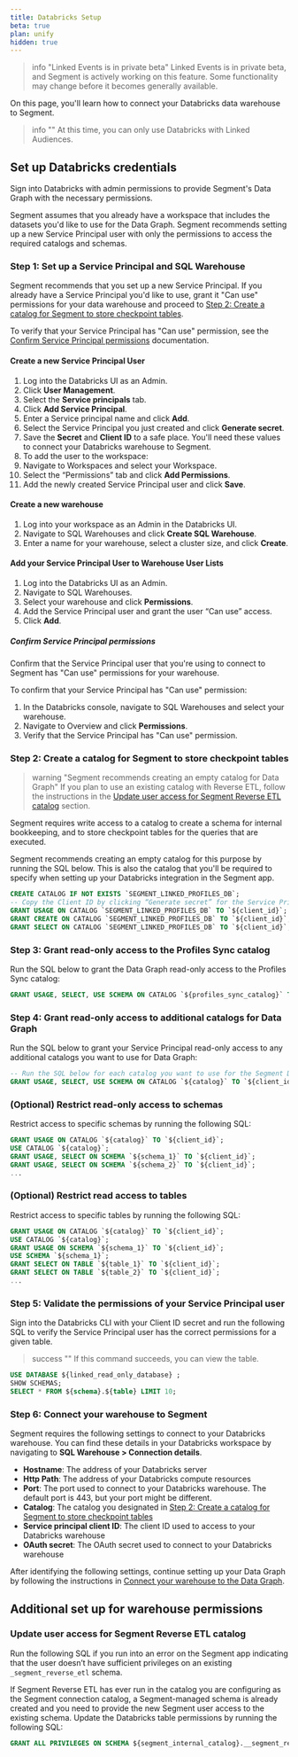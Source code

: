 ```yaml
---
title: Databricks Setup
beta: true
plan: unify
hidden: true
---
```


> info "Linked Events is in private beta"
> Linked Events is in private beta, and Segment is actively working on this feature. Some functionality may change before it becomes generally available. 

On this page, you'll learn how to connect your Databricks data warehouse to Segment. 

> info ""
> At this time, you can only use Databricks with Linked Audiences.

## Set up Databricks credentials

Sign into Databricks with admin permissions to provide Segment's Data Graph with the necessary permissions. 

Segment assumes that you already have a workspace that includes the datasets you'd like to use for the Data Graph. Segment recommends setting up a new Service Principal user with only the permissions to access the required catalogs and schemas.

### Step 1: Set up a Service Principal and SQL Warehouse 

Segment recommends that you set up a new Service Principal. If you already have a Service Principal you'd like to use, grant it "Can use" permissions for your data warehouse and proceed to [Step 2: Create a catalog for Segment to store checkpoint tables](#step-2-create-a-catalog-for-segment-to-store-checkpoint-tables). 

To verify that your Service Principal has "Can use" permission, see the [Confirm Service Principal permissions](#confirm-service-principal-permissions) documentation. 

#### Create a new Service Principal User
1. Log into the Databricks UI as an Admin.
2. Click **User Management**. 
3. Select the **Service principals** tab. 
4. Click **Add Service Principal**.
5. Enter a Service principal name and click **Add**. 
6. Select the Service Principal you just created and click **Generate secret**.
7. Save the **Secret** and **Client ID** to a safe place. You'll need these values to connect your Databricks warehouse to Segment. 
8. To add the user to the workspace:
  1. Navigate to Workspaces and select your Workspace. 
  2. Select the “Permissions” tab and click **Add Permissions**. 
  3. Add the newly created Service Principal user and click **Save**. 

#### Create a new warehouse
1. Log into your workspace as an Admin in the Databricks UI.
2. Navigate to SQL Warehouses and click **Create SQL Warehouse**. 
3. Enter a name for your warehouse, select a cluster size, and click **Create**. 

#### Add your Service Principal User to Warehouse User Lists 
1. Log into the Databricks UI as an Admin.
2. Navigate to SQL Warehouses. 
3. Select your warehouse and click **Permissions**. 
4. Add the Service Principal user and grant the user “Can use” access. 
5. Click **Add**. 

##### Confirm Service Principal permissions
Confirm that the Service Principal user that you're using to connect to Segment has "Can use" permissions for your warehouse. 

To confirm that your Service Principal has "Can use" permission: 
1. In the Databricks console, navigate to SQL Warehouses and select your warehouse. 
2. Navigate to Overview and click **Permissions**. 
3. Verify that the Service Principal has "Can use" permission. 

### Step 2: Create a catalog for Segment to store checkpoint tables

> warning "Segment recommends creating an empty catalog for Data Graph"
> If you plan to use an existing catalog with Reverse ETL, follow the instructions in the [Update user access for Segment Reverse ETL catalog](#update-user-access-for-segment-reverse-etl-catalog) section.
 
Segment requires write access to a catalog to create a schema for internal bookkeeping, and to store checkpoint tables for the queries that are executed. 

Segment recommends creating an empty catalog for this purpose by running the SQL below. This is also the catalog that you'll be required to specify when setting up your Databricks integration in the Segment app. 

```sql
CREATE CATALOG IF NOT EXISTS `SEGMENT_LINKED_PROFILES_DB`;
-- Copy the Client ID by clicking “Generate secret” for the Service Principal user
GRANT USAGE ON CATALOG `SEGMENT_LINKED_PROFILES_DB` TO `${client_id}`;
GRANT CREATE ON CATALOG `SEGMENT_LINKED_PROFILES_DB` TO `${client_id}`;
GRANT SELECT ON CATALOG `SEGMENT_LINKED_PROFILES_DB` TO `${client_id}`;
```

### Step 3: Grant read-only access to the Profiles Sync catalog

Run the SQL below to grant the Data Graph read-only access to the Profiles Sync catalog:

```sql
GRANT USAGE, SELECT, USE SCHEMA ON CATALOG `${profiles_sync_catalog}` TO `${client_id}`;
```

### Step 4: Grant read-only access to additional catalogs for Data Graph
Run the SQL below to grant your Service Principal read-only access to any additional catalogs you want to use for Data Graph: 

```sql 
-- Run the SQL below for each catalog you want to use for the Segment Data Graph
GRANT USAGE, SELECT, USE SCHEMA ON CATALOG `${catalog}` TO `${client_id}`;
```

### (Optional) Restrict read-only access to schemas

Restrict access to specific schemas by running the following SQL:

```sql
GRANT USAGE ON CATALOG `${catalog}` TO `${client_id}`;
USE CATALOG `${catalog}`;
GRANT USAGE, SELECT ON SCHEMA `${schema_1}` TO `${client_id}`;
GRANT USAGE, SELECT ON SCHEMA `${schema_2}` TO `${client_id}`;
...

```

### (Optional) Restrict read access to tables
Restrict access to specific tables by running the following SQL: 

```sql
GRANT USAGE ON CATALOG `${catalog}` TO `${client_id}`;
USE CATALOG `${catalog}`;
GRANT USAGE ON SCHEMA `${schema_1}` TO `${client_id}`;
USE SCHEMA `${schema_1}`;
GRANT SELECT ON TABLE `${table_1}` TO `${client_id}`;
GRANT SELECT ON TABLE `${table_2}` TO `${client_id}`;
...

```

### Step 5: Validate the permissions of your Service Principal user

Sign into the Databricks CLI with your Client ID secret and run the following SQL to verify the Service Principal user has the correct permissions for a given table. 

> success ""
> If this command succeeds, you can view the table. 

```sql
USE DATABASE ${linked_read_only_database} ;
SHOW SCHEMAS;
SELECT * FROM ${schema}.${table} LIMIT 10;
```

### Step 6: Connect your warehouse to Segment

Segment requires the following settings to connect to your Databricks warehouse. You can find these details in your Databricks workspace by navigating to **SQL Warehouse > Connection details**.

- **Hostname**: The address of your Databricks server
- **Http Path**: The address of your Databricks compute resources
- **Port**: The port used to connect to your Databricks warehouse. The default port is 443, but your port might be different. 
- **Catalog**: The catalog you designated in [Step 2: Create a catalog for Segment to store checkpoint tables](#step-2-create-a-catalog-for-segment-to-store-checkpoint-tables)
- **Service principal client ID**: The client ID used to access to your Databricks warehouse
- **OAuth secret**: The OAuth secret used to connect to your Databricks warehouse

After identifying the following settings, continue setting up your Data Graph by following the instructions in [Connect your warehouse to the Data Graph](/docs/unify/linked-profiles/data-graph/#step-2-connect-your-warehouse-to-the-data-graph). 

## Additional set up for warehouse permissions

### Update user access for Segment Reverse ETL catalog
Run the following SQL if you run into an error on the Segment app indicating that the user doesn’t have sufficient privileges on an existing `_segment_reverse_etl` schema.


If Segment Reverse ETL has ever run in the catalog you are configuring as the Segment connection catalog, a Segment-managed schema is already created and you need to provide the new Segment user access to the existing schema. Update the Databricks table permissions by running the following SQL:

```sql
GRANT ALL PRIVILEGES ON SCHEMA ${segment_internal_catalog}.__segment_reverse_etl TO `${client_id}`;
```

